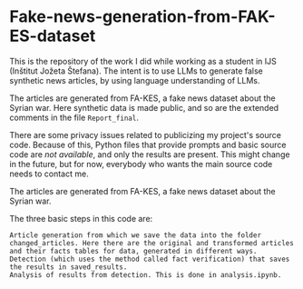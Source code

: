 # Fake-news-generation-from-FAK-ES-dataset
This is the repository of the work I did while working as a student in IJS (Inštitut Jožeta Štefana). The intent is to use LLMs to generate false synthetic news articles, by using language understanding of LLMs.


The articles are generated from FA-KES, a fake news dataset about the Syrian war. Here synthetic data is made public, and so are the extended comments in the file `Report_final`.

There are some privacy issues related to publicizing my project's source code. Because of this, Python files that provide prompts and basic source code are *not available*, and only the results are present. This might change in the future, but for now, everybody who wants the main source code needs to contact me.

The articles are generated from FA-KES, a fake news dataset about the Syrian war.

The three basic steps in this code are:

    Article generation from which we save the data into the folder changed_articles. Here there are the original and transformed articles and their facts tables for data, generated in different ways.
    Detection (which uses the method called fact verification) that saves the results in saved_results.
    Analysis of results from detection. This is done in analysis.ipynb.


